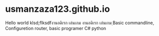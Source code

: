 # usmanzaza123.github.io
Hello world
klsd;flksdfงานอดิเรก เล่นเกม
งานอดิเรก เล่นเกม
ฺBasic commandline, Configuretion router, basic programer C# python

